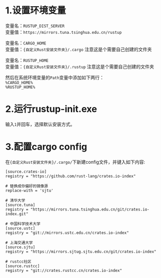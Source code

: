 # 1.设置环境变量
变量名：`RUSTUP_DIST_SERVER`  
变量值：`https://mirrors.tuna.tsinghua.edu.cn/rustup`  

变量名：`CARGO_HOME`  
变量值：`{自定义Rust安装文件夹}/.cargo` 注意这是个需要自己创建的文件夹  

变量名：`RUSTUP_HOME`  
变量值：`{自定义Rust安装文件夹}/.rustup` 注意这是个需要自己创建的文件夹  

然后在系统环境变量的`Path`变量中添加如下两行：  
`%CARGO_HOME%`  
`%RUSTUP_HOME%`  

# 2.运行rustup-init.exe
输入`1`并回车，选择默认安装方式。  

# 3.配置cargo config
在`{自定义Rust安装文件夹}/.cargo/`下新建config文件，并键入如下内容:
```
[source.crates-io]
registry = "https://github.com/rust-lang/crates.io-index"

# 替换成你偏好的镜像源
replace-with = 'sjtu'

# 清华大学
[source.tuna]
registry = "https://mirrors.tuna.tsinghua.edu.cn/git/crates.io-index.git"

# 中国科学技术大学
[source.ustc]
registry = "git://mirrors.ustc.edu.cn/crates.io-index"

# 上海交通大学
[source.sjtu]
registry = "https://mirrors.sjtug.sjtu.edu.cn/git/crates.io-index"

# rustcc社区
[source.rustcc]
registry = "git://crates.rustcc.cn/crates.io-index"
```

